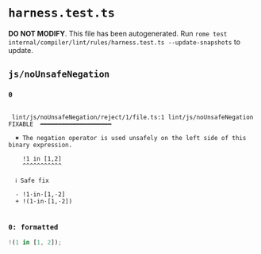 # `harness.test.ts`

**DO NOT MODIFY**. This file has been autogenerated. Run `rome test internal/compiler/lint/rules/harness.test.ts --update-snapshots` to update.

## `js/noUnsafeNegation`

### `0`

```

 lint/js/noUnsafeNegation/reject/1/file.ts:1 lint/js/noUnsafeNegation  FIXABLE  ━━━━━━━━━━━━━━━━━━━━

  ✖ The negation operator is used unsafely on the left side of this binary expression.

    !1 in [1,2]
    ^^^^^^^^^^^

  ℹ Safe fix

  - !1·in·[1,·2]
  + !(1·in·[1,·2])


```

### `0: formatted`

```ts
!(1 in [1, 2]);

```
